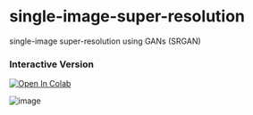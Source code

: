 # single-image-super-resolution
single-image super-resolution using GANs (SRGAN)

### Interactive Version
[![Open In Colab](https://colab.research.google.com/assets/colab-badge.svg)](https://colab.research.google.com/github/schienenersatzverkehr/single-image-super-resolution/blob/main/super_resolution.ipynb)


![image](poster.jpg)

